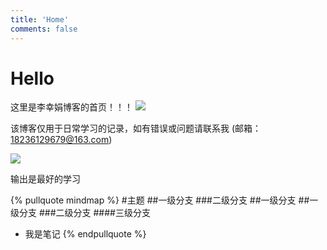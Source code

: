 ```yaml
---
title: 'Home'
comments: false
---
```


<script async defer src="https://buttons.github.io/buttons.js"></script>

# Hello


这里是李幸娟博客的首页！！！ <span style="display: inline-block;">![](Blog/images/hello-face.png)</span>

该博客仅用于日常学习的记录，如有错误或问题请联系我 (邮箱：18236129679@163.com)


<img src='/Blog/images/home-banner.svg' />




输出是最好的学习
<!--  -->
<!-- # 前端团队技术分享主题 -->
<!--  -->
<!--  -->
<!--  -->
<!-- # TODO -->
<!--  -->
<!-- 1.  [ ]  js精度问题, 为什么产生？解决方法？ -->
<!-- 2.  [ ]  为什么0.1+0.2 === 0.30000000000000004 -->
<!-- 3.  [ ]  2.3*100 === 229.99999999999997 -->



{% pullquote mindmap %}
#主题
##一级分支
###二级分支
##一级分支
##一级分支
###二级分支
####三级分支
- 我是笔记
{% endpullquote %}
